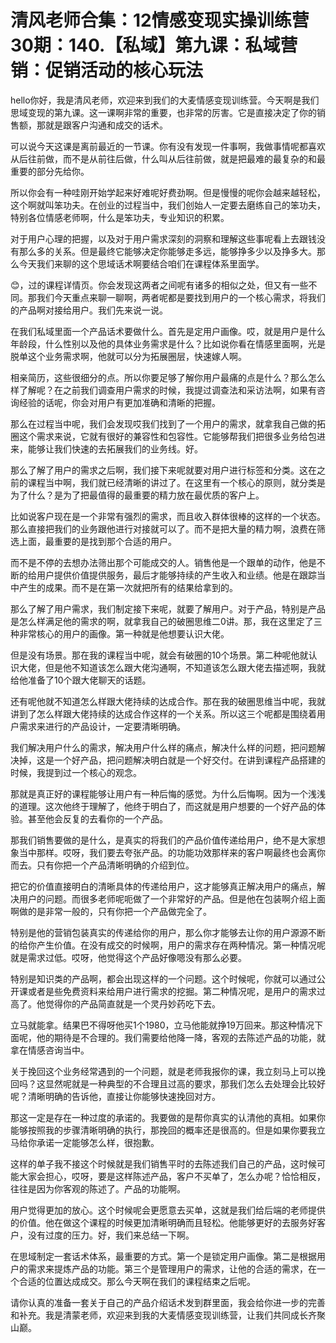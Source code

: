 # 清风老师合集：12情感变现实操训练营30期：140.【私域】第九课：私域营销：促销活动的核心玩法

hello你好，我是清风老师，欢迎来到我们的大麦情感变现训练营。今天啊是我们思域变现的第九课。这一课啊非常的重要，也非常的厉害。它是直接决定了你的销售额，那就是跟客户沟通和成交的话术。

可以说今天这课是离前最近的一节课。你有没有发现一件事啊，我做事情呢都喜欢从后往前做，而不是从前往后做，什么叫从后往前做，就是把最难的最复杂的和最重要的部分先给你。

所以你会有一种哇刚开始学起来好难呢好费劲啊。但是慢慢的呢你会越来越轻松，这个啊就叫笨功夫。在创业的过程当中，我们创始人一定要去磨练自己的笨功夫，特别各位情感老师啊，什么是笨功夫，专业知识的积累。

对于用户心理的把握，以及对于用户需求深刻的洞察和理解这些事呢看上去跟钱没有那么多的关系。但是最终它能够决定你能够走多远，能够挣多少以及挣多大。那么今天我们来聊的这个思域话术啊要结合咱们在课程体系里面学。

😊，过的课程详情页。你会发现这两者之间呢有诸多的相似之处，但又有一些不同。那我们今天重点来聊一聊啊，两者呢都是要找到用户的一个核心需求，将我们的产品啊对接给用户。我们先来说一说。

在我们私域里面一个产品话术要做什么。首先是定用户画像。哎，就是用户是什么年龄段，什么性别以及他的具体业务需求是什么？比如说你看在情感里面啊，光是脱单这个业务需求啊，他就可以分为拓展圈层，快速嫁人啊。

相亲简历，这些很细分的点。所以你要足够了解你用户最痛的点是什么？那么怎么样了解呢？在之前我们调查用户需求的时候，我提过调查法和采访法啊，如果有咨询经验的话呢，你会对用户有更加准确和清晰的把握。

那么在过程当中呢，我们会发现哎我们找到了一个用户的需求，就拿我自己做的拓圈这个需求来说，它就有很好的兼容性和包容性。它能够帮我们把很多业务给包进来，能够让我们快速的去拓展我们的业务线。好。

那么了解了用户的需求之后啊，我们接下来呢就要对用户进行标签和分类。这在之前的课程当中啊，我们就已经清晰的讲过了。在这里有一个核心的原则，就分类是为了什么？是为了把最值得的最重要的精力放在最优质的客户上。

比如说客户现在是一个非常有强烈的需求，而且收入群体很棒的这样的一个状态。那么直接把我们的业务跟他进行对接就可以了。而不是把大量的精力啊，浪费在筛选上面，最重要的是找到那个合适的用户。

而不是不停的去想办法筛出那个可能成交的人。销售他是一个跟单的动作，他是不断的给用户提供价值提供服务，最后才能够持续的产生收入和业绩。他是在跟踪当中产生的成果。而不是在第一次就把所有的结果给拿到的。

那么了解了用户需求，我们制定接下来呢，就要了解用户。对于产品，特别是产品是怎么样满足他的需求的啊，就拿我自己的破圈思维二0讲。那，我在这里定了三种非常核心的用户的画像。第一种就是他想要认识大佬。

但是没有场景。那在我的课程当中呢，就会有破圈的10个场景。第二种呢他就认识大佬，但是他不知道该怎么跟大佬沟通啊，不知道该怎么跟大佬去描述啊，我就给他准备了10个跟大佬聊天的话题。

还有呢他就不知道怎么样跟大佬持续的达成合作。那在我的破圈思维当中呢，我就讲到了怎么样跟大佬持续的达成合作这样的一个关系。所以这三个呢都是围绕着用户需求来进行的产品设计，一定要清晰明确。

我们解决用户什么的需求，解决用户什么样的痛点，解决什么样的问题，把问题解决掉，这是一个好产品，把问题解决明白就是一个好交付。在讲到课程产品搭建的时候，我提到过一个核心的观念。

那就是真正好的课程能够让用户有一种后悔的感觉。为什么后悔啊。因为一个浅浅的道理。这次他终于理解了，他终于明白了，而这就是用户想要的一个好产品的体验。甚至他会反复的去看你的一个产品。

那我们销售要做的是什么，是真实的将我们的产品价值传递给用户，绝不是大家想象当中那样。哎呀，我们要去夸张产品。的功能功效那样来的客户啊最终也会离你而去。只有你把一个产品清晰明确的介绍到位。

把它的价值直接明白的清晰具体的传递给用户，这才能够真正解决用户的痛点，解决用户的问题。而很多老师呢呃做了一个非常好的产品。但是他在包装啊介绍上面啊做的是非常一般的，只有你把一个产品做完全了。

特别是他的营销包装真实的传递给你的用户，那么你才能够去让你的用户源源不断的给你产生价值。在没有成交的时候啊，用户的需求存在两种情况。第一种情况呢就是需求过低。哎呀，他觉得这个产品好像嗯没有那么必要。

特别是知识类的产品啊，都会出现这样的一个问题。这个时候呢，你就可以通过公开课或者是些免费资料来给用户进行需求的挖掘。第二种情况呢，是用户的需求过高了。他觉得你的产品简直就是一个灵丹妙药吃下去。

立马就能拿。结果巴不得呀他买1个1980，立马他能就挣19万回来。那这种情况下面呢，他的期待是不合理的。我们需要给他降一降，客观的去陈述产品的功能，就拿在情感咨询当中。

关于挽回这个业务经常遇到的一个问题，就是老师我报你的课，我立刻马上可以挽回吗？这显然呢就是一种典型的不合理且过高的要求，那我们怎么去处理会比较好呢？清晰明确的告诉他，直接让你能够快速挽回对方。

那这一定是存在一种过度的承诺的。我要做的是帮你真实的认清他的真相。如果你能够按照我的步骤清晰明确的执行，那挽回的概率还是很高的。但是如果你要我立马给你承诺一定能够怎么样，很抱歉。

这样的单子我不接这个时候就是我们销售平时的去陈述我们自己的产品，这时候可能大家会担心，哎呀，要是这样陈述产品，客户不买单了，怎么办呢？恰恰相反，往往是因为你客观的陈述了。产品的功能啊。

用户觉得更加的放心。这个时候呢会更愿意去买单，这就是我们给后端的老师提供的价值。他在做这个课程的时候更加清晰明确而且轻松。他能够更好的去服务好客户，没有过度的压力。好，我们来总结一下啊。

在思域制定一套话术体系，最重要的方式。第一个是锁定用户画像。第二是根据用户的需求来提炼产品的功能。第三个是管理用户的需求，让他的合适的需求，在一个合适的位置达成成交。那么今天啊在我们的课程结束之后呢。

请你认真的准备一套关于自己的产品介绍话术发到群里面，我会给你进一步的完善和补充。我是清蒙老师，欢迎来到我的大麦情感变现训练营，让我们共同成长齐聚山巅。

